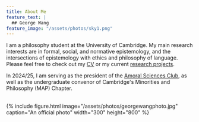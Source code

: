 ```yaml
---
title: About Me
feature_text: |
  ## George Wang
feature_image: "/assets/photos/sky1.png"
---
```

I am a philosophy student at the University of Cambridge. My main research interests are in formal, social, and normative epistemology, and the intersections of epistemology with ethics and philosophy of language. Please feel free to check out my [CV](https://www.georgewangdz.com/assets/cv.pdf "CV") or my current [research projects](https://www.georgewangdz.com/research "research projects").

In 2024/25, I am serving as the president of the [Amoral Sciences Club](https://www.amoralsciences.com "Amoral Sciences Club"), as well as the undergraduate convenor of Cambridge's Minorities and Philosophy (MAP) Chapter.

<br>
{% include figure.html image="/assets/photos/georgewangphoto.jpg" caption="An official photo" width="300" height="800" %}
<br>
<br>